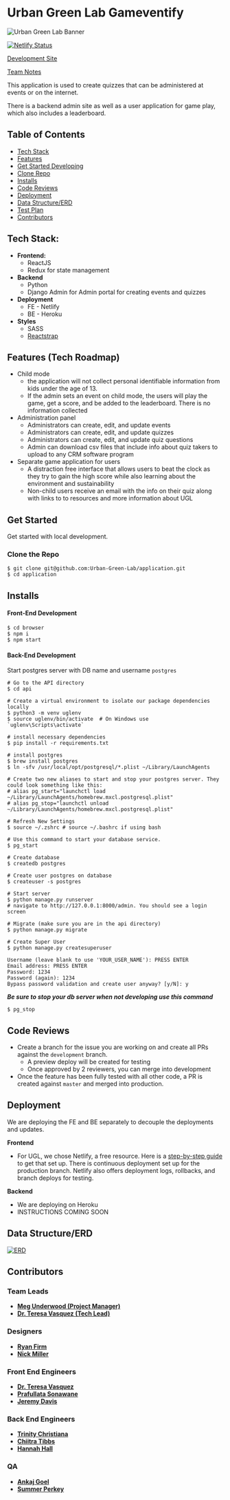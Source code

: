# Urban Green Lab Gameventify

![Urban Green Lab Banner](./UGL_banner.png)

[![Netlify Status](https://api.netlify.com/api/v1/badges/d7812091-21b8-4a63-8044-a72b7a933934/deploy-status)](https://app.netlify.com/sites/uglapp/deploys)

[Development Site](https://uglapp.netlify.app)

[Team Notes](https://docs.google.com/document/d/1jD16iYyyfLIwJWif1GmEZSLwIdyAaQgOXpkWttVGTV8/edit#)

This application is used to create quizzes that can be administered at events or on the internet.

There is a backend admin site as well as a user application for game play, which also includes a leaderboard.

## Table of Contents
- [Tech Stack](#tech-stack)
- [Features](#features-tech-roadmap)
- [Get Started Developing](#get-started)
- [Clone Repo](#clone-the-repo)
- [Installs](#installs)
- [Code Reviews](#code-reviews)
- [Deployment](#deployment)
- [Data Structure/ERD](#data-structureerd)
- [Test Plan](./TestPlan.md)
- [Contributors](#contributors)

## Tech Stack:
- **Frontend:**
  - ReactJS
  - Redux for state management
- **Backend**
  - Python
  - Django Admin for Admin portal for creating events and quizzes
- **Deployment**
  - FE - Netlify
  - BE - Heroku
- **Styles**
  - SASS
  - [Reactstrap](https://reactstrap.github.io/)

## Features (Tech Roadmap)
- Child mode
    - the application will not collect personal identifiable information from kids under the age of 13. 
    - If the admin sets an event on child mode, the users will play the game, get a score, and be added to the leaderboard. There is no information collected
- Administration panel
    - Administrators can create, edit, and update events
    - Administrators can create, edit, and update quizzes
    - Administrators can create, edit, and update quiz questions
    - Admin can download csv files that include info about quiz takers to upload to any CRM software program
- Separate game application for users
    - A distraction free interface that allows users to beat the clock as they try to gain the high score while also learning about the environment and sustainability
    - Non-child users receive an email with the info on their quiz along with links to to resources and more information about UGL

## Get Started
Get started with local development. 

### Clone the Repo
```
$ git clone git@github.com:Urban-Green-Lab/application.git
$ cd application
```

## Installs
#### Front-End Development
```shell
$ cd browser
$ npm i
$ npm start
```

#### Back-End Development
Start postgres server with DB name and username `postgres`

```shell
# Go to the API directory
$ cd api

# Create a virtual environment to isolate our package dependencies locally
$ python3 -m venv uglenv
$ source uglenv/bin/activate  # On Windows use `uglenv\Scripts\activate`

# install necessary dependencies
$ pip install -r requirements.txt

# install postgres
$ brew install postgres
$ ln -sfv /usr/local/opt/postgresql/*.plist ~/Library/LaunchAgents

# Create two new aliases to start and stop your postgres server. They could look something like this:
# alias pg_start="launchctl load ~/Library/LaunchAgents/homebrew.mxcl.postgresql.plist"
# alias pg_stop="launchctl unload ~/Library/LaunchAgents/homebrew.mxcl.postgresql.plist"

# Refresh New Settings
$ source ~/.zshrc # source ~/.bashrc if using bash

# Use this command to start your database service.
$ pg_start 

# Create database
$ createdb postgres

# Create user postgres on database
$ createuser -s postgres

# Start server 
$ python manage.py runserver
# navigate to http://127.0.0.1:8000/admin. You should see a login screen

# Migrate (make sure you are in the api directory)
$ python manage.py migrate

# Create Super User
$ python manage.py createsuperuser

Username (leave blank to use 'YOUR_USER_NAME'): PRESS ENTER
Email address: PRESS ENTER
Password: 1234
Password (again): 1234
Bypass password validation and create user anyway? [y/N]: y
```
***Be sure to stop your db server when not developing use this command***
```shell
$ pg_stop
```

<!-- TODO: REMOVE FOR PRODUCTION -->
## Code Reviews
- Create a branch for the issue you are working on and create all PRs against the `development` branch.
  - A preview deploy will be created for testing
  - Once approved by 2 reviewers, you can merge into development
- Once the feature has been fully tested with all other code, a PR is created against `master` and merged into production.

## Deployment
We are deploying the FE and BE separately to decouple the deployments and updates.

**Frontend**
- For UGL, we chose Netlify, a free resource. Here is a [step-by-step guide](https://www.netlify.com/blog/2016/09/29/a-step-by-step-guide-deploying-on-netlify/) to get that set up. There is continuous deployment set up for the production branch. Netlify also offers deployment logs, rollbacks, and branch deploys for testing.

**Backend**
- We are deploying on Heroku
- INSTRUCTIONS COMING SOON

## Data Structure/ERD
[![ERD](./ugl_erd.png)](https://dbdiagram.io/d/5f95f1fa3a78976d7b79179a)

## Contributors
### Team Leads
- <a href="https://github.com/meg723" target="_blank">**Meg Underwood (Project Manager)**</a>
- <a href="https://github.com/drteresavasquez" target="_blank">**Dr. Teresa Vasquez (Tech Lead)**</a>

### Designers
- <a href="https://github.com/ryan-firm" target="_blank">**Ryan Firm**</a>
- <a href="#" target="_blank">**Nick	Miller**</a>

### Front End Engineers
- <a href="https://github.com/drteresavasquez" target="_blank">**Dr. Teresa Vasquez**</a>
- <a href="https://github.com/prafullatass" target="_blank">**Prafullata	Sonawane**</a>
- <a href="https://github.com/jeremybdavis" target="_blank">**Jeremy Davis**</a>

### Back End Engineers
- <a href="https://github.com/TrinityTerry" target="_blank">**Trinity Christiana**</a>
- <a href="https://github.com/RefreshingChi" target="_blank">**Chiitra Tibbs**</a>
- <a href="https://github.com/hannahhall" target="_blank">**Hannah Hall**</a>

### QA
- <a href="https://github.com/ankajgoel" target="_blank">**Ankaj Goel**</a>
- <a href="#" target="_blank">**Summer Perkey**</a>
